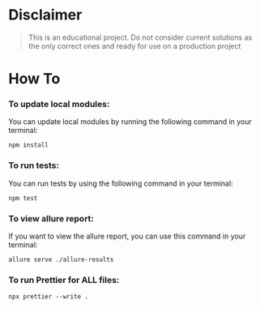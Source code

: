 # Disclaimer

> This is an educational project.
> Do not consider current solutions as the only correct ones and ready for use on a production project


# How To

### To update local modules:

You can update local modules by running the following command in your terminal:

```shell
npm install 
```

### To run tests:

You can run tests by using the following command in your terminal:

```shell
npm test
```

### To view allure report:

If you want to view the allure report, you can use this command in your terminal:

```shell
allure serve ./allure-results
```

### To run Prettier for ALL files:

```shell
npx prettier --write .
```